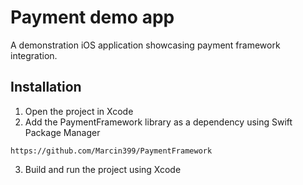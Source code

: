 # Payment demo app

A demonstration iOS application showcasing payment framework integration.


## Installation

1. Open the project in Xcode
2. Add the PaymentFramework library as a dependency using Swift Package Manager
```
https://github.com/Marcin399/PaymentFramework
```
3. Build and run the project using Xcode 

